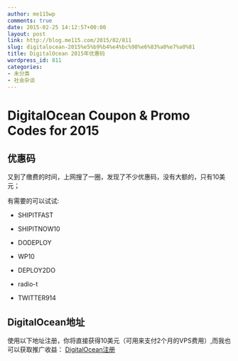 ```yaml
---
author: me115wp
comments: true
date: 2015-02-25 14:12:57+00:00
layout: post
link: http://blog.me115.com/2015/02/811
slug: digitalocean-2015%e5%b9%b4%e4%bc%98%e6%83%a0%e7%a0%81
title: DigitalOcean 2015年优惠码
wordpress_id: 811
categories:
- 未分类
- 社会杂谈
---
```


# DigitalOcean Coupon & Promo Codes for 2015





## 优惠码





又到了缴费的时间，上网搜了一圈，发现了不少优惠码，没有大额的，只有10美元；





有需要的可以试试:







  * SHIPITFAST


  * SHIPITNOW10


  * DODEPLOY


  * WP10


  * DEPLOY2DO


  * radio-t


  * TWITTER914





## DigitalOcean地址





使用以下地址注册，你将直接获得10美元（可用来支付2个月的VPS费用）,而我也可以获取推广收益：
[DigitalOcean注册](https://www.digitalocean.com/?refcode=ee9c5a992d6f)



